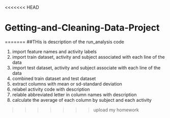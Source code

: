 <<<<<<< HEAD
# Getting-and-Cleaning-Data-Project
=======
##THis is description of the run_analysis code
1. import feature names and activity labels
2. import train dataset, activity and subject associated with each line of the data
3. import test dataset, activity and subject associate with each line of the data
4. combined train dataset and test dataset
5. extract columns with mean or sd-standard deviation
6. relabel activity code with description
7. relable abbreviated letter in column names with description
8. calculate the average of each column by subject and each activity
>>>>>>> upload my homework
